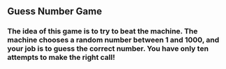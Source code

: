 ## Guess Number Game

### The idea of this game is to try to beat the machine. The machine chooses a random number between 1 and 1000, and your job is to guess the correct number. You have only ten attempts to make the right call!

